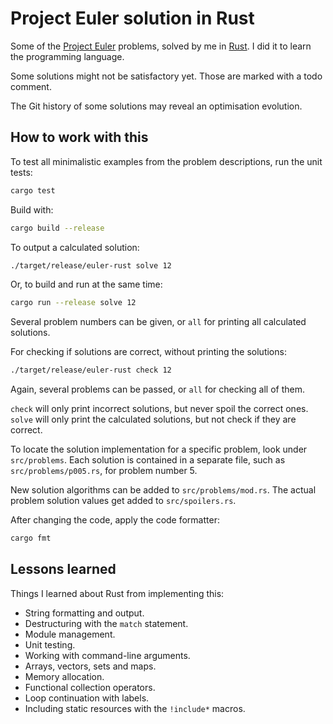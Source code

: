 # Project Euler solution in Rust

Some of the [Project Euler] problems, solved by me in [Rust].
I did it to learn the programming language.

Some solutions might not be satisfactory yet.
Those are marked with a todo comment.

The Git history of some solutions may reveal an optimisation evolution.

## How to work with this

To test all minimalistic examples from the problem descriptions, run the unit tests:

```bash
cargo test
```

Build with:

```bash
cargo build --release
```

To output a calculated solution:

```bash
./target/release/euler-rust solve 12
```

Or, to build and run at the same time:

```bash
cargo run --release solve 12
```

Several problem numbers can be given, or `all` for printing all calculated solutions.

For checking if solutions are correct, without printing the solutions:

```bash
./target/release/euler-rust check 12
```

Again, several problems can be passed, or `all` for checking all of them.

`check` will only print incorrect solutions, but never spoil the correct ones.
`solve` will only print the calculated solutions, but not check if they are correct.

To locate the solution implementation for a specific problem, look under `src/problems`.
Each solution is contained in a separate file, such as `src/problems/p005.rs`, for problem number 5.

New solution algorithms can be added to `src/problems/mod.rs`.
The actual problem solution values get added to `src/spoilers.rs`.

After changing the code, apply the code formatter:

```bash
cargo fmt
```

## Lessons learned

Things I learned about Rust from implementing this:

* String formatting and output.
* Destructuring with the `match` statement.
* Module management.
* Unit testing.
* Working with command-line arguments.
* Arrays, vectors, sets and maps.
* Memory allocation.
* Functional collection operators.
* Loop continuation with labels.
* Including static resources with the `!include*` macros.

[Project Euler]: https://projecteuler.net/
[Rust]: https://www.rust-lang.org/
